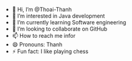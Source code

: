 - 👋 Hi, I’m @Thoai-Thanh
- 👀 I’m interested in Java development
- 🌱 I’m currently learning Software engineering
- 💞️ I’m looking to collaborate on GitHub
- 📫 How to reach me infor
- 😄 Pronouns: Thanh
- ⚡ Fun fact: I like playing chess

<!---
Thoai-Thanh/Thoai-Thanh is a ✨ special ✨ repository because its `README.md` (this file) appears on your GitHub profile.
You can click the Preview link to take a look at your changes.
--->
